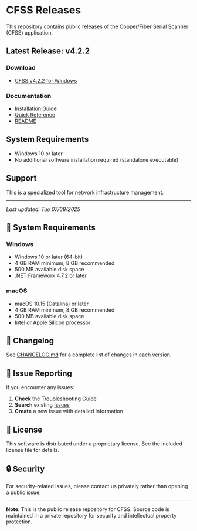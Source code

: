 # CFSS Releases

This repository contains public releases of the Copper/Fiber Serial Scanner (CFSS) application.

## Latest Release: v4.2.2

### Download
- [CFSS v4.2.2 for Windows](v4.2.2/CFSS_v4.2.2_Windows_2025-07-08_14-39-50.zip)

### Documentation
- [Installation Guide](v4.2.2/INSTALLATION_GUIDE.md)
- [Quick Reference](v4.2.2/QUICK_REFERENCE.md)
- [README](v4.2.2/README.md)

## System Requirements

- Windows 10 or later
- No additional software installation required (standalone executable)

## Support

This is a specialized tool for network infrastructure management.

---
*Last updated: Tue 07/08/2025*

## 🔧 System Requirements

### Windows
- Windows 10 or later (64-bit)
- 4 GB RAM minimum, 8 GB recommended
- 500 MB available disk space
- .NET Framework 4.7.2 or later

### macOS
- macOS 10.15 (Catalina) or later
- 4 GB RAM minimum, 8 GB recommended
- 500 MB available disk space
- Intel or Apple Silicon processor

## 📝 Changelog

See [CHANGELOG.md](CHANGELOG.md) for a complete list of changes in each version.

## 🐛 Issue Reporting

If you encounter any issues:

1. **Check** the [Troubleshooting Guide](documentation/troubleshooting.md)
2. **Search** existing [Issues](https://github.com/yourusername/cfss_releases/issues)
3. **Create** a new issue with detailed information

## 📄 License

This software is distributed under a proprietary license. See the included license file for details.

## 🔒 Security

For security-related issues, please contact us privately rather than opening a public issue.

---

**Note**: This is the public release repository for CFSS. Source code is maintained in a private repository for security and intellectual property protection.

